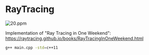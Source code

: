 # RayTracing



 ![20.ppm](pics/20.ppm) 


Implementation of "Ray Tracing in One Weekend": 
https://raytracing.github.io/books/RayTracingInOneWeekend.html



```bash
g++ main.cpp -std=c++11
```

